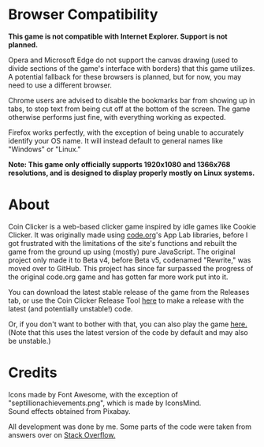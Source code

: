 # Browser Compatibility 
**This game is not compatible with Internet Explorer. Support is not planned.**  
  
Opera and Microsoft Edge do not support the canvas drawing (used to divide sections of the game's interface with borders) that this game utilizes. A potential fallback for these browsers is planned, but for now, you may need to use a different browser.  
  
Chrome users are advised to disable the bookmarks bar from showing up in tabs, to stop text from being cut off at the bottom of the screen. The game otherwise performs just fine, with everything working as expected.  
  
Firefox works perfectly, with the exception of being unable to accurately identify your OS name. It will instead default to general names like "Windows" or "Linux."  
  
**Note: This game only officially supports 1920x1080 and 1366x768 resolutions, and is designed to display properly mostly on Linux systems.**  
  
# About
Coin Clicker is a web-based clicker game inspired by idle games like Cookie Clicker. It was originally made using [code.org](https://code.org)'s App Lab libraries, before I got frustrated with the limitations of the site's functions and rebuilt the game from the ground up using (mostly) pure JavaScript. The original project only made it to Beta v4, before Beta v5, codenamed "Rewrite," was moved over to GitHub. This project has since far surpassed the progress of the original code.org game and has gotten far more work put into it.  

You can download the latest stable release of the game from the Releases tab, or use the Coin Clicker Release Tool [here](https://github.com/Xatra1/coin-clicker-release-tool) to make a release with the latest (and potentially unstable!) code.  
  
Or, if you don't want to bother with that, you can also play the game [here.](https://xatra1.github.io/coin-clicker-source) (Note that this uses the latest version of the code by default and may also be unstable.)
  
# Credits
Icons made by Font Awesome, with the exception of "septillionachievements.png", which is made by IconsMind.  
Sound effects obtained from Pixabay.  
  
All development was done by me. Some parts of the code were taken from answers over on [Stack Overflow.](https://stackoverflow.com)
